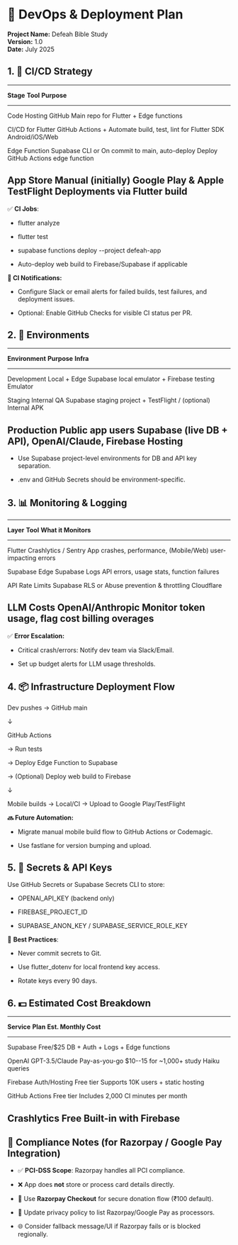 # **🚀 DevOps & Deployment Plan**

**Project Name:** Defeah Bible Study\
**Version:** 1.0\
**Date:** July 2025

## **1. 🔁 CI/CD Strategy**

  -----------------------------------------------------------------------
  **Stage**         **Tool**              **Purpose**
  ----------------- --------------------- -------------------------------
  Code Hosting      GitHub                Main repo for Flutter + Edge
                                          functions

  CI/CD for Flutter GitHub Actions +      Automate build, test, lint for
                    Flutter SDK           Android/iOS/Web

  Edge Function     Supabase CLI or       On commit to main, auto-deploy
  Deploy            GitHub Actions        edge function

  App Store         Manual (initially)    Google Play & Apple TestFlight
  Deployments                             via Flutter build
  -----------------------------------------------------------------------

✅ **CI Jobs**:

- flutter analyze

- flutter test

- supabase functions deploy \--project defeah-app

- Auto-deploy web build to Firebase/Supabase if applicable

**📢 CI Notifications:**

- Configure Slack or email alerts for failed builds, test failures, and
  deployment issues.

- Optional: Enable GitHub Checks for visible CI status per PR.

## **2. 🧪 Environments**

  -----------------------------------------------------------------------------
  **Environment**   **Purpose**      **Infra**
  ----------------- ---------------- ------------------------------------------
  Development       Local + Edge     Supabase local emulator + Firebase
                    testing          Emulator

  Staging           Internal QA      Supabase staging project + TestFlight /
                    (optional)       Internal APK

  Production        Public app users Supabase (live DB + API), OpenAI/Claude,
                                     Firebase Hosting
  -----------------------------------------------------------------------------

- Use Supabase project-level environments for DB and API key separation.

- .env and GitHub Secrets should be environment-specific.

## **3. 📊 Monitoring & Logging**

  ------------------------------------------------------------------------
  **Layer**        **Tool**              **What it Monitors**
  ---------------- --------------------- ---------------------------------
  Flutter          Crashlytics / Sentry  App crashes, performance,
  (Mobile/Web)                           user-impacting errors

  Supabase Edge    Supabase Logs         API errors, usage stats, function
                                         failures

  API Rate Limits  Supabase RLS or       Abuse prevention & throttling
                   Cloudflare            

  LLM Costs        OpenAI/Anthropic      Monitor token usage, flag cost
                   billing               overages
  ------------------------------------------------------------------------

✅ **Error Escalation:**

- Critical crash/errors: Notify dev team via Slack/Email.

- Set up budget alerts for LLM usage thresholds.

## **4. 📦 Infrastructure Deployment Flow**

Dev pushes → GitHub main

↓

GitHub Actions

→ Run tests

→ Deploy Edge Function to Supabase

→ (Optional) Deploy web build to Firebase

↓

Mobile builds → Local/CI → Upload to Google Play/TestFlight

**🔜 Future Automation:**

- Migrate manual mobile build flow to GitHub Actions or Codemagic.

- Use fastlane for version bumping and upload.

## **5. 🔧 Secrets & API Keys**

Use GitHub Secrets or Supabase Secrets CLI to store:

- OPENAI_API_KEY (backend only)

- FIREBASE_PROJECT_ID

- SUPABASE_ANON_KEY / SUPABASE_SERVICE_ROLE_KEY

🔐 **Best Practices**:

- Never commit secrets to Git.

- Use flutter_dotenv for local frontend key access.

- Rotate keys every 90 days.

## **6. 💵 Estimated Cost Breakdown**

  --------------------------------------------------------------------------
  **Service**                **Plan**        **Est. Monthly Cost**
  -------------------------- --------------- -------------------------------
  Supabase                   Free/\$25       DB + Auth + Logs + Edge
                                             functions

  OpenAI GPT-3.5/Claude      Pay-as-you-go   \$10--15 for \~1,000+ study
  Haiku                                      queries

  Firebase Auth/Hosting      Free tier       Supports 10K users + static
                                             hosting

  GitHub Actions             Free tier       Includes 2,000 CI minutes per
                                             month

  Crashlytics                Free            Built-in with Firebase
  --------------------------------------------------------------------------

## **🧾 Compliance Notes (for Razorpay / Google Pay Integration)**

- ✅ **PCI-DSS Scope**: Razorpay handles all PCI compliance.

- ❌ App does **not** store or process card details directly.

- 🔐 Use **Razorpay Checkout** for secure donation flow (₹100 default).

- 📜 Update privacy policy to list Razorpay/Google Pay as processors.

- 🌐 Consider fallback message/UI if Razorpay fails or is blocked
  regionally.
